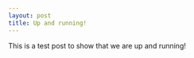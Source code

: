 ```yaml
---
layout: post
title: Up and running!
---
```


This is a test post to show that we are up and running!